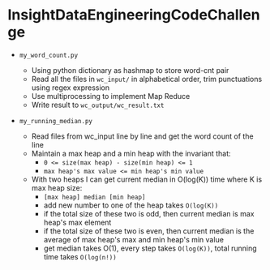 InsightDataEngineeringCodeChallenge
===

- ```my_word_count.py```
  - Using python dictionary as hashmap to store word-cnt pair 
  - Read all the files in ```wc_input/``` in alphabetical order, trim punctuations using regex expression
  - Use multiprocessing to implement Map Reduce
  - Write result to ```wc_output/wc_result.txt```

- ```my_running_median.py```
  - Read files from wc_input line by line and get the word count of the line
  - Maintain a max heap and a min heap with the invariant that:
    - ```0 <= size(max heap) - size(min heap) <= 1```
    - ```max heap's max value <= min heap's min value```
  - With two heaps I can get current median in O(log(K)) time where K is max heap size:
    - ```[max heap] median [min heap]```
    - add new number to one of the heap takes ```O(log(K))```
    - if the total size of these two is odd, then current median is max heap's max element
    - if the total size of these two is even, then current median is the average of max heap's max and min heap's min value
    - get median takes O(1), every step takes ```O(log(K))```, total running time takes ```O(log(n!))```
